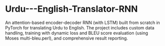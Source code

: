 # Urdu---English-Translator-RNN
An attention-based encoder-decoder RNN (with LSTM) built from scratch in PyTorch for translating Urdu to English. The project includes custom data handling, training with dynamic loss and BLEU score evaluation (using Moses multi-bleu.perl), and comprehensive result reporting.
